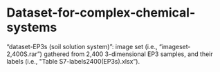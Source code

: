 # Dataset-for-complex-chemical-systems

“dataset-EP3s (soil solution system)”: image set (i.e., “imageset-2,400S.rar”) gathered from 2,400 3-dimensional EP3 samples, and their labels (i.e., "Table S7-labels2400(EP3s).xlsx”).

